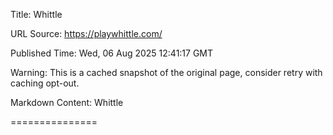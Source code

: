 Title: Whittle

URL Source: https://playwhittle.com/

Published Time: Wed, 06 Aug 2025 12:41:17 GMT

Warning: This is a cached snapshot of the original page, consider retry with caching opt-out.

Markdown Content:
Whittle

===============